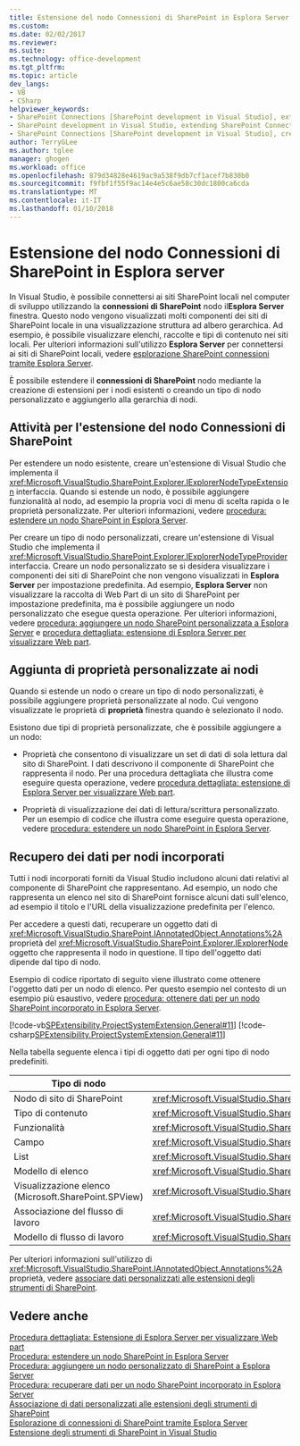 ```yaml
---
title: Estensione del nodo Connessioni di SharePoint in Esplora Server | Documenti Microsoft
ms.custom: 
ms.date: 02/02/2017
ms.reviewer: 
ms.suite: 
ms.technology: office-development
ms.tgt_pltfrm: 
ms.topic: article
dev_langs:
- VB
- CSharp
helpviewer_keywords:
- SharePoint Connections [SharePoint development in Visual Studio], extending a node
- SharePoint development in Visual Studio, extending SharePoint Connections node in Server Explorer
- SharePoint Connections [SharePoint development in Visual Studio], creating a new node type
author: TerryGLee
ms.author: tglee
manager: ghogen
ms.workload: office
ms.openlocfilehash: 879d34828e4619ac9a538f9db7cf1acef7b830b0
ms.sourcegitcommit: f9fbf1f55f9ac14e4e5c6ae58c30dc1800ca6cda
ms.translationtype: MT
ms.contentlocale: it-IT
ms.lasthandoff: 01/10/2018
---
```

# <a name="extending-the-sharepoint-connections-node-in-server-explorer"></a>Estensione del nodo Connessioni di SharePoint in Esplora server
  In Visual Studio, è possibile connettersi ai siti SharePoint locali nel computer di sviluppo utilizzando la **connessioni di SharePoint** nodo il**Esplora Server** finestra. Questo nodo vengono visualizzati molti componenti dei siti di SharePoint locale in una visualizzazione struttura ad albero gerarchica. Ad esempio, è possibile visualizzare elenchi, raccolte e tipi di contenuto nei siti locali. Per ulteriori informazioni sull'utilizzo **Esplora Server** per connettersi ai siti di SharePoint locali, vedere [esplorazione SharePoint connessioni tramite Esplora Server](../sharepoint/browsing-sharepoint-connections-using-server-explorer.md).  
  
 È possibile estendere il **connessioni di SharePoint** nodo mediante la creazione di estensioni per i nodi esistenti o creando un tipo di nodo personalizzato e aggiungerlo alla gerarchia di nodi.  
  
## <a name="tasks-for-extending-the-sharepoint-connections-node"></a>Attività per l'estensione del nodo Connessioni di SharePoint  
 Per estendere un nodo esistente, creare un'estensione di Visual Studio che implementa il <xref:Microsoft.VisualStudio.SharePoint.Explorer.IExplorerNodeTypeExtension> interfaccia. Quando si estende un nodo, è possibile aggiungere funzionalità al nodo, ad esempio la propria voci di menu di scelta rapida o le proprietà personalizzate. Per ulteriori informazioni, vedere [procedura: estendere un nodo SharePoint in Esplora Server](../sharepoint/how-to-extend-a-sharepoint-node-in-server-explorer.md).  
  
 Per creare un tipo di nodo personalizzati, creare un'estensione di Visual Studio che implementa il <xref:Microsoft.VisualStudio.SharePoint.Explorer.IExplorerNodeTypeProvider> interfaccia. Creare un nodo personalizzato se si desidera visualizzare i componenti dei siti di SharePoint che non vengono visualizzati in **Esplora Server** per impostazione predefinita. Ad esempio, **Esplora Server** non visualizzare la raccolta di Web Part di un sito di SharePoint per impostazione predefinita, ma è possibile aggiungere un nodo personalizzato che esegue questa operazione. Per ulteriori informazioni, vedere [procedura: aggiungere un nodo SharePoint personalizzata a Esplora Server](../sharepoint/how-to-add-a-custom-sharepoint-node-to-server-explorer.md) e [procedura dettagliata: estensione di Esplora Server per visualizzare Web part](../sharepoint/walkthrough-extending-server-explorer-to-display-web-parts.md).  
  
## <a name="adding-custom-properties-to-nodes"></a>Aggiunta di proprietà personalizzate ai nodi  
 Quando si estende un nodo o creare un tipo di nodo personalizzati, è possibile aggiungere proprietà personalizzate al nodo. Cui vengono visualizzate le proprietà di **proprietà** finestra quando è selezionato il nodo.  
  
 Esistono due tipi di proprietà personalizzate, che è possibile aggiungere a un nodo:  
  
-   Proprietà che consentono di visualizzare un set di dati di sola lettura dal sito di SharePoint. I dati descrivono il componente di SharePoint che rappresenta il nodo. Per una procedura dettagliata che illustra come eseguire questa operazione, vedere [procedura dettagliata: estensione di Esplora Server per visualizzare Web part](../sharepoint/walkthrough-extending-server-explorer-to-display-web-parts.md).  
  
-   Proprietà di visualizzazione dei dati di lettura/scrittura personalizzato. Per un esempio di codice che illustra come eseguire questa operazione, vedere [procedura: estendere un nodo SharePoint in Esplora Server](../sharepoint/how-to-extend-a-sharepoint-node-in-server-explorer.md).  
  
## <a name="getting-data-for-built-in-nodes"></a>Recupero dei dati per nodi incorporati  
 Tutti i nodi incorporati forniti da Visual Studio includono alcuni dati relativi al componente di SharePoint che rappresentano. Ad esempio, un nodo che rappresenta un elenco nel sito di SharePoint fornisce alcuni dati sull'elenco, ad esempio il titolo e l'URL della visualizzazione predefinita per l'elenco.  
  
 Per accedere a questi dati, recuperare un oggetto dati di <xref:Microsoft.VisualStudio.SharePoint.IAnnotatedObject.Annotations%2A> proprietà del <xref:Microsoft.VisualStudio.SharePoint.Explorer.IExplorerNode> oggetto che rappresenta il nodo in questione. Il tipo dell'oggetto dati dipende dal tipo di nodo.  
  
 Esempio di codice riportato di seguito viene illustrato come ottenere l'oggetto dati per un nodo di elenco. Per questo esempio nel contesto di un esempio più esaustivo, vedere [procedura: ottenere dati per un nodo SharePoint incorporato in Esplora Server](../sharepoint/how-to-get-data-for-a-built-in-sharepoint-node-in-server-explorer.md).  
  
 [!code-vb[SPExtensibility.ProjectSystemExtension.General#11](../sharepoint/codesnippet/VisualBasic/projectsystemexamples/extension/serverexplorerextensionnodeinfo.vb#11)]
 [!code-csharp[SPExtensibility.ProjectSystemExtension.General#11](../sharepoint/codesnippet/CSharp/projectsystemexamples/extension/serverexplorerextensionnodeinfo.cs#11)]  
  
 Nella tabella seguente elenca i tipi di oggetto dati per ogni tipo di nodo predefiniti.  
  
|Tipo di nodo|Tipo di oggetto dati|  
|---------------|----------------------|  
|Nodo di sito di SharePoint|<xref:Microsoft.VisualStudio.SharePoint.Explorer.IExplorerSiteNodeInfo>|  
|Tipo di contenuto|<xref:Microsoft.VisualStudio.SharePoint.Explorer.Extensions.IContentTypeNodeInfo>|  
|Funzionalità|<xref:Microsoft.VisualStudio.SharePoint.Explorer.Extensions.IFeatureNodeInfo>|  
|Campo|<xref:Microsoft.VisualStudio.SharePoint.Explorer.Extensions.IFieldNodeInfo>|  
|List|<xref:Microsoft.VisualStudio.SharePoint.Explorer.Extensions.IListNodeInfo>|  
|Modello di elenco|<xref:Microsoft.VisualStudio.SharePoint.Explorer.Extensions.IListTemplateNodeInfo>|  
|Visualizzazione elenco (Microsoft.SharePoint.SPView)|<xref:Microsoft.VisualStudio.SharePoint.Explorer.Extensions.IListViewNodeInfo>|  
|Associazione del flusso di lavoro|<xref:Microsoft.VisualStudio.SharePoint.Explorer.Extensions.IWorkflowAssociationNodeInfo>|  
|Modello di flusso di lavoro|<xref:Microsoft.VisualStudio.SharePoint.Explorer.Extensions.IWorkflowTemplateNodeInfo>|  
  
 Per ulteriori informazioni sull'utilizzo di <xref:Microsoft.VisualStudio.SharePoint.IAnnotatedObject.Annotations%2A> proprietà, vedere [associare dati personalizzati alle estensioni degli strumenti di SharePoint](../sharepoint/associating-custom-data-with-sharepoint-tools-extensions.md).  
  
## <a name="see-also"></a>Vedere anche  
 [Procedura dettagliata: Estensione di Esplora Server per visualizzare Web part](../sharepoint/walkthrough-extending-server-explorer-to-display-web-parts.md)   
 [Procedura: estendere un nodo SharePoint in Esplora Server](../sharepoint/how-to-extend-a-sharepoint-node-in-server-explorer.md)   
 [Procedura: aggiungere un nodo personalizzato di SharePoint a Esplora Server](../sharepoint/how-to-add-a-custom-sharepoint-node-to-server-explorer.md)   
 [Procedura: recuperare dati per un nodo SharePoint incorporato in Esplora Server](../sharepoint/how-to-get-data-for-a-built-in-sharepoint-node-in-server-explorer.md)   
 [Associazione di dati personalizzati alle estensioni degli strumenti di SharePoint](../sharepoint/associating-custom-data-with-sharepoint-tools-extensions.md)   
 [Esplorazione di connessioni di SharePoint tramite Esplora Server](../sharepoint/browsing-sharepoint-connections-using-server-explorer.md)   
 [Estensione degli strumenti di SharePoint in Visual Studio](../sharepoint/extending-the-sharepoint-tools-in-visual-studio.md)  
  
  